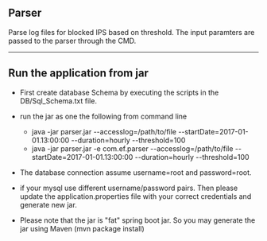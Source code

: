 Parser
---------------

Parse log files for blocked IPS based on threshold. The input paramters are passed to the parser through the CMD.

------------------------------------------------------------------------------------------
Run the application from jar
----------------------------

- First create database Schema by executing the scripts in the DB/Sql_Schema.txt file.
- run the jar as one the following from command line
	* java -jar parser.jar --accesslog=/path/to/file --startDate=2017-01-01.13:00:00 --duration=hourly --threshold=100
	* java -jar parser.jar -e com.ef.parser --accesslog=/path/to/file --startDate=2017-01-01.13:00:00 --duration=hourly --threshold=100

- The database connection assume username=root and password=root.
- if your mysql use different username/password pairs. Then please update the application.properties file with your correct credentials and generate new jar.
- Please note that the jar is "fat" spring boot jar. So you may generate the jar using Maven (mvn package install)
	
